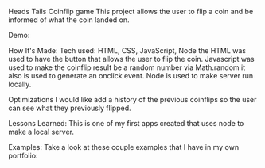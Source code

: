 Heads Tails Coinflip game
This project allows the user to flip a coin and be informed of what the coin landed on.

Demo:

How It's Made:
Tech used: HTML, CSS, JavaScript, Node
the HTML was used to have the button that allows the user to flip the coin. Javascript was used to make the coinflip result be a random number via Math.random it also is used to generate an onclick event. Node is used to make server run locally.

Optimizations
I would like add a history of the previous coinflips so the user can see what they previously flipped.

Lessons Learned: This is one of my first apps created that uses node to make a local server.

Examples:
Take a look at these couple examples that I have in my own portfolio:
